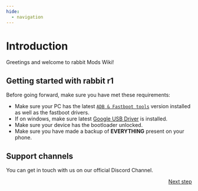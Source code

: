 ```yaml
---
hide:
  - navigation
---
```


# Introduction

Greetings and welcome to rabbit Mods Wiki!

## Getting started with rabbit r1

Before going forward, make sure you have met these requirements:

* Make sure your PC has the latest [`ADB & Fastboot tools`](https://developer.android.com/studio/releases/platform-tools) version installed as well as the fastboot drivers.
* If on windows, make sure latest [Google USB Driver](https://developer.android.com/studio/run/win-usb) is installed.
* Make sure your device has the bootloader unlocked.
* Make sure you have made a backup of **EVERYTHING** present on your phone.
## Support channels

You can get in touch with us on our official Discord Channel.
 

<div style="text-align: right">
    <a href="flashing" class="md-button">Next step</a>
</div>
